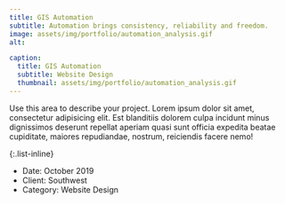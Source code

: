 ```yaml
---
title: GIS Automation
subtitle: Automation brings consistency, reliability and freedom.
image: assets/img/portfolio/automation_analysis.gif
alt: 

caption:
  title: GIS Automation
  subtitle: Website Design
  thumbnail: assets/img/portfolio/automation_analysis.gif
---
```

Use this area to describe your project. Lorem ipsum dolor sit amet, consectetur adipisicing elit. Est blanditiis dolorem culpa incidunt minus dignissimos deserunt repellat aperiam quasi sunt officia expedita beatae cupiditate, maiores repudiandae, nostrum, reiciendis facere nemo!

{:.list-inline}
- Date: October 2019
- Client: Southwest
- Category: Website Design

